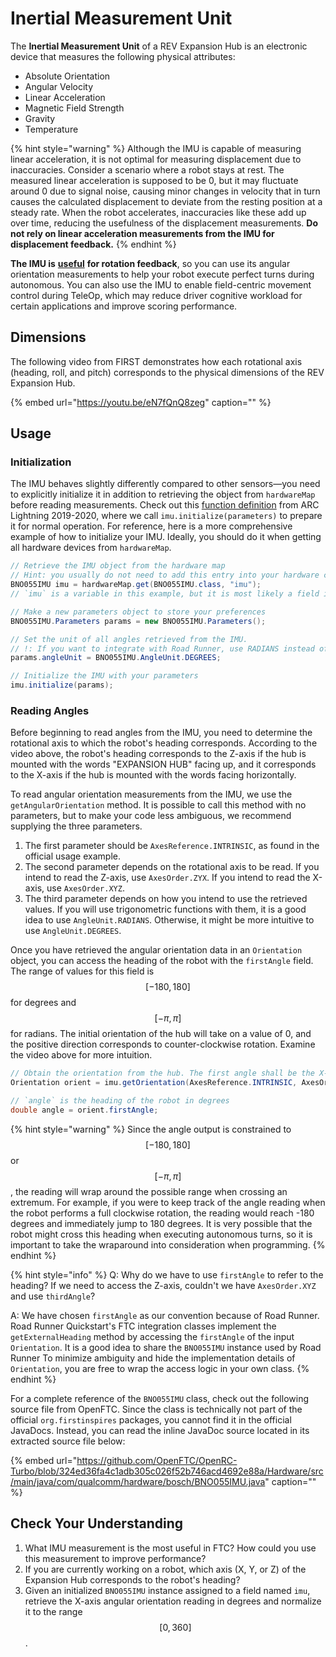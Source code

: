 # Inertial Measurement Unit

The **Inertial Measurement Unit** of a REV Expansion Hub is an electronic device that measures the following physical attributes:

* Absolute Orientation
* Angular Velocity
* Linear Acceleration
* Magnetic Field Strength
* Gravity
* Temperature

{% hint style="warning" %}
Although the IMU is capable of measuring linear acceleration, it is not optimal for measuring displacement due to inaccuracies. Consider a scenario where a robot stays at rest. The measured linear acceleration is supposed to be 0, but it may fluctuate around 0 due to signal noise, causing minor changes in velocity that in turn causes the calculated displacement to deviate from the resting position at a steady rate. When the robot accelerates, inaccuracies like these add up over time, reducing the usefulness of the displacement measurements. **Do not rely on linear acceleration measurements from the IMU for displacement feedback.**
{% endhint %}

**The IMU is** [**useful**](https://github.com/OpenFTC/OpenRC-Turbo/blob/324ed36fa4c1adb305c026f52b746acd4692e88a/Hardware/src/main/java/com/qualcomm/hardware/bosch/BNO055IMU.java#L71) **for rotation feedback**, so you can use its angular orientation measurements to help your robot execute perfect turns during autonomous. You can also use the IMU to enable field-centric movement control during TeleOp, which may reduce driver cognitive workload for certain applications and improve scoring performance.

## Dimensions

The following video from FIRST demonstrates how each rotational axis \(heading, roll, and pitch\) corresponds to the physical dimensions of the REV Expansion Hub.

{% embed url="https://youtu.be/eN7fQnQ8zeg" caption="" %}

## Usage

### Initialization

The IMU behaves slightly differently compared to other sensors—you need to explicitly initialize it in addition to retrieving the object from `hardwareMap` before reading measurements. Check out this [function definition](https://github.com/Andover-Robotics/4410-Skystone/blob/master/TeamCode/src/main/java/org/firstinspires/ftc/teamcode/Bot.java#L101) from ARC Lightning 2019-2020, where we call `imu.initialize(parameters)` to prepare it for normal operation. For reference, here is a more comprehensive example of how to initialize your IMU. Ideally, you should do it when getting all hardware devices from `hardwareMap`.

```java
// Retrieve the IMU object from the hardware map
// Hint: you usually do not need to add this entry into your hardware configuration. It should already be there.
BNO055IMU imu = hardwareMap.get(BNO055IMU.class, "imu");
// `imu` is a variable in this example, but it is most likely a field in your code. Omit the type (`BNO055IMU`) in order to assign to the field.

// Make a new parameters object to store your preferences
BNO055IMU.Parameters params = new BNO055IMU.Parameters();

// Set the unit of all angles retrieved from the IMU.
// !: If you want to integrate with Road Runner, use RADIANS instead of DEGREES
params.angleUnit = BNO055IMU.AngleUnit.DEGREES;

// Initialize the IMU with your parameters
imu.initialize(params);
```

### Reading Angles

Before beginning to read angles from the IMU, you need to determine the rotational axis to which the robot's heading corresponds. According to the video above, the robot's heading corresponds to the Z-axis if the hub is mounted with the words "EXPANSION HUB" facing up, and it corresponds to the X-axis if the hub is mounted with the words facing horizontally.

To read angular orientation measurements from the IMU, we use the `getAngularOrientation` method. It is possible to call this method with no parameters, but to make your code less ambiguous, we recommend supplying the three parameters.

1. The first parameter should be `AxesReference.INTRINSIC`, as found in the official usage example.
2. The second parameter depends on the rotational axis to be read. If you intend to read the Z-axis, use `AxesOrder.ZYX`. If you intend to read the X-axis, use `AxesOrder.XYZ`.
3. The third parameter depends on how you intend to use the retrieved values. If you will use trigonometric functions with them, it is a good idea to use `AngleUnit.RADIANS`. Otherwise, it might be more intuitive to use `AngleUnit.DEGREES`.

Once you have retrieved the angular orientation data in an `Orientation` object, you can access the heading of the robot with the `firstAngle` field. The range of values for this field is $$[-180, 180]$$ for degrees and $$[-\pi, \pi]$$ for radians. The initial orientation of the hub will take on a value of 0, and the positive direction corresponds to counter-clockwise rotation. Examine the video above for more intuition.

```java
// Obtain the orientation from the hub. The first angle shall be the X-axis reading. The unit of the first angle value should be degrees.
Orientation orient = imu.getOrientation(AxesReference.INTRINSIC, AxesOrder.XYZ, AngleUnit.DEGREES);

// `angle` is the heading of the robot in degrees
double angle = orient.firstAngle;
```

{% hint style="warning" %}
Since the angle output is constrained to $$[-180, 180]$$ or $$[-\pi, \pi]$$, the reading will wrap around the possible range when crossing an extremum. For example, if you were to keep track of the angle reading when the robot performs a full clockwise rotation, the reading would reach -180 degrees and immediately jump to 180 degrees. It is very possible that the robot might cross this heading when executing autonomous turns, so it is important to take the wraparound into consideration when programming.
{% endhint %}

{% hint style="info" %}
Q: Why do we have to use `firstAngle` to refer to the heading? If we need to access the Z-axis, couldn't we have `AxesOrder.XYZ` and use `thirdAngle`?

A: We have chosen `firstAngle` as our convention because of Road Runner. Road Runner Quickstart's FTC integration classes implement the `getExternalHeading` method by accessing the `firstAngle` of the input `Orientation`. It is a good idea to share the `BNO055IMU` instance used by Road Runner To minimize ambiguity and hide the implementation details of `Orientation`, you are free to wrap the access logic in your own class.
{% endhint %}

For a complete reference of the `BNO055IMU` class, check out the following source file from OpenFTC. Since the class is technically not part of the official `org.firstinspires` packages, you cannot find it in the official JavaDocs. Instead, you can read the inline JavaDoc source located in its extracted source file below:

{% embed url="https://github.com/OpenFTC/OpenRC-Turbo/blob/324ed36fa4c1adb305c026f52b746acd4692e88a/Hardware/src/main/java/com/qualcomm/hardware/bosch/BNO055IMU.java" caption="" %}

## Check Your Understanding

1. What IMU measurement is the most useful in FTC? How could you use this measurement to improve performance?
2. If you are currently working on a robot, which axis \(X, Y, or Z\) of the Expansion Hub corresponds to the robot's heading?
3. Given an initialized `BNO055IMU` instance assigned to a field named `imu`, retrieve the X-axis angular orientation reading in degrees and normalize it to the range $$[0, 360]$$.

